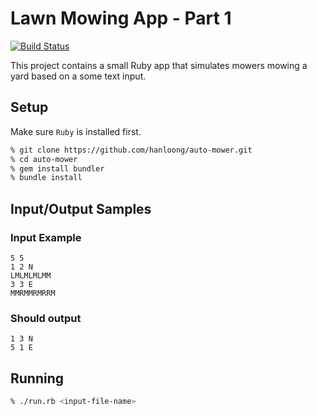 # Lawn Mowing App - Part 1

[![Build Status](https://travis-ci.org/hanloong/auto-mower.svg?branch=part-1)](https://travis-ci.org/hanloong/auto-mower)

This project contains a small Ruby app that simulates mowers mowing a yard based on a some text input.

## Setup

Make sure `Ruby` is installed first.

```bash
% git clone https://github.com/hanloong/auto-mower.git
% cd auto-mower
% gem install bundler
% bundle install
```

## Input/Output Samples

### Input Example
```
5 5
1 2 N
LMLMLMLMM
3 3 E
MMRMMRMRRM
```

### Should output
```
1 3 N
5 1 E
```

## Running

```bash
% ./run.rb <input-file-name>
```
